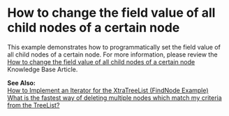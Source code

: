 # How to change the field value of all child nodes of a certain node


<p>This example demonstrates how to programmatically set the field value of all child nodes of a certain node. For more information, please review the <a href="https://www.devexpress.com/Support/Center/p/A1275">How to change the field value of all child nodes of a certain node</a> Knowledge Base Article.</p><p><strong>See Also:</strong><br />
<a href="https://www.devexpress.com/Support/Center/p/A236">How to Implement an Iterator for the XtraTreeList (FindNode Example)</a><br />
<a href="https://www.devexpress.com/Support/Center/p/A405">What is the fastest way of deleting multiple nodes which match my criteria from the TreeList?</a></p>

<br/>


